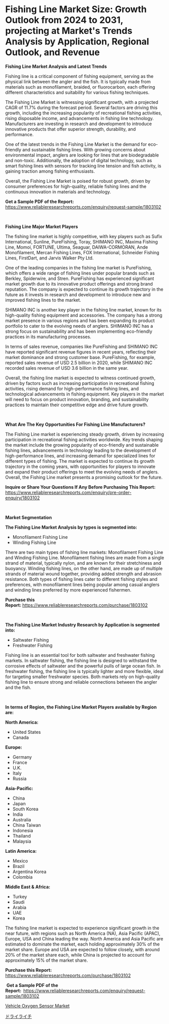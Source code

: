 <p><h1>Fishing Line Market Size: Growth Outlook from 2024 to 2031, projecting at Market's Trends Analysis by Application, Regional Outlook, and Revenue</h1></p><p><strong>Fishing Line Market Analysis and Latest Trends</strong></p>
<p><p>Fishing line is a critical component of fishing equipment, serving as the physical link between the angler and the fish. It is typically made from materials such as monofilament, braided, or fluorocarbon, each offering different characteristics and suitability for various fishing techniques.</p><p>The Fishing Line Market is witnessing significant growth, with a projected CAGR of 11.7% during the forecast period. Several factors are driving this growth, including the increasing popularity of recreational fishing activities, rising disposable income, and advancements in fishing line technology. Manufacturers are investing in research and development to introduce innovative products that offer superior strength, durability, and performance.</p><p>One of the latest trends in the Fishing Line Market is the demand for eco-friendly and sustainable fishing lines. With growing concerns about environmental impact, anglers are looking for lines that are biodegradable and non-toxic. Additionally, the adoption of digital technology, such as smart fishing lines with sensors for tracking line tension and fish activity, is gaining traction among fishing enthusiasts.</p><p>Overall, the Fishing Line Market is poised for robust growth, driven by consumer preferences for high-quality, reliable fishing lines and the continuous innovation in materials and technology.</p></p>
<p><strong>Get a Sample PDF of the Report:&nbsp;</strong> <a href="https://www.reliableresearchreports.com/enquiry/request-sample/1803102">https://www.reliableresearchreports.com/enquiry/request-sample/1803102</a></p>
<p>&nbsp;</p>
<p><strong>Fishing Line Major Market Players</strong></p>
<p><p>The fishing line market is highly competitive, with key players such as Sufix International, Sunline, PureFishing, Toray, SHIMANO INC, Maxima Fishing Line, Momoi, FORTUNE, Ultima, Seaguar, DAIWA-CORMORAN, Ande Monofilament, Mercan Fishing Lines, FOX International, Schneider Fishing Lines, FirstDart, and Jarvis Walker Pty Ltd.</p><p>One of the leading companies in the fishing line market is PureFishing, which offers a wide range of fishing lines under popular brands such as Berkley, Spiderwire, and Stren. PureFishing has experienced significant market growth due to its innovative product offerings and strong brand reputation. The company is expected to continue its growth trajectory in the future as it invests in research and development to introduce new and improved fishing lines to the market.</p><p>SHIMANO INC is another key player in the fishing line market, known for its high-quality fishing equipment and accessories. The company has a strong market presence in various regions and has been expanding its product portfolio to cater to the evolving needs of anglers. SHIMANO INC has a strong focus on sustainability and has been implementing eco-friendly practices in its manufacturing processes.</p><p>In terms of sales revenue, companies like PureFishing and SHIMANO INC have reported significant revenue figures in recent years, reflecting their market dominance and strong customer base. PureFishing, for example, reported sales revenue of USD 2.5 billion in 2020, while SHIMANO INC recorded sales revenue of USD 3.6 billion in the same year.</p><p>Overall, the fishing line market is expected to witness continued growth, driven by factors such as increasing participation in recreational fishing activities, rising demand for high-performance fishing lines, and technological advancements in fishing equipment. Key players in the market will need to focus on product innovation, branding, and sustainability practices to maintain their competitive edge and drive future growth.</p></p>
<p>&nbsp;</p>
<p><strong>What Are The Key Opportunities For Fishing Line Manufacturers?</strong></p>
<p><p>The Fishing Line market is experiencing steady growth, driven by increasing participation in recreational fishing activities worldwide. Key trends shaping the market include the growing popularity of eco-friendly and sustainable fishing lines, advancements in technology leading to the development of high-performance lines, and increasing demand for specialized lines for different types of fishing. The market is expected to continue its growth trajectory in the coming years, with opportunities for players to innovate and expand their product offerings to meet the evolving needs of anglers. Overall, the Fishing Line market presents a promising outlook for the future.</p></p>
<p><strong>Inquire or Share Your Questions If Any Before Purchasing This Report:</strong> <a href="https://www.reliableresearchreports.com/enquiry/pre-order-enquiry/1803102">https://www.reliableresearchreports.com/enquiry/pre-order-enquiry/1803102</a></p>
<p>&nbsp;</p>
<p><strong>Market Segmentation</strong></p>
<p><strong>The Fishing Line Market Analysis by types is segmented into:</strong></p>
<p><ul><li>Monofilament Fishing Line</li><li>Winding Fishing Line</li></ul></p>
<p><p>There are two main types of fishing line markets: Monofilament Fishing Line and Winding Fishing Line. Monofilament fishing lines are made from a single strand of material, typically nylon, and are known for their stretchiness and buoyancy. Winding fishing lines, on the other hand, are made up of multiple strands of material wound together, providing added strength and abrasion resistance. Both types of fishing lines cater to different fishing styles and preferences, with monofilament lines being popular among casual anglers and winding lines preferred by more experienced fishermen.</p></p>
<p><strong>Purchase this Report:&nbsp;</strong><a href="https://www.reliableresearchreports.com/purchase/1803102">https://www.reliableresearchreports.com/purchase/1803102</a></p>
<p>&nbsp;</p>
<p><strong>The Fishing Line Market Industry Research by Application is segmented into:</strong></p>
<p><ul><li>Saltwater Fishing</li><li>Freshwater Fishing</li></ul></p>
<p><p>Fishing line is an essential tool for both saltwater and freshwater fishing markets. In saltwater fishing, the fishing line is designed to withstand the corrosive effects of saltwater and the powerful pulls of large ocean fish. In freshwater fishing, the fishing line is typically lighter and more flexible, ideal for targeting smaller freshwater species. Both markets rely on high-quality fishing line to ensure strong and reliable connections between the angler and the fish.</p></p>
<p>&nbsp;</p>
<p><strong>In terms of Region, the Fishing Line Market Players available by Region are:</strong></p>
<p>
    <p> <strong> North America: </strong>
        <ul>
            <li>United States</li>
            <li>Canada</li>
        </ul>
        </p> 
    <p> <strong> Europe: </strong>
        <ul>
            <li>Germany</li>
            <li>France</li>
            <li>U.K.</li>
            <li>Italy</li>
            <li>Russia</li>
        </ul>
        </p> 
    <p> <strong> Asia-Pacific: </strong>
        <ul>
            <li>China</li>
            <li>Japan</li>
            <li>South Korea</li>
            <li>India</li>
            <li>Australia</li>
            <li>China Taiwan</li>
            <li>Indonesia</li>
            <li>Thailand</li>
            <li>Malaysia</li>
        </ul>
        </p> 
    <p> <strong> Latin America: </strong>
        <ul>
            <li>Mexico</li>
            <li>Brazil</li>
            <li>Argentina Korea</li>
            <li>Colombia</li>
        </ul>
        </p> 
    <p> <strong> Middle East & Africa: </strong>
        <ul>
            <li>Turkey</li>
            <li>Saudi</li>
            <li>Arabia</li>
            <li>UAE</li>
            <li>Korea</li>
        </ul>
    </p>
    </p>
<p><p>The fishing line market is expected to experience significant growth in the near future, with regions such as North America (NA), Asia Pacific (APAC), Europe, USA and China leading the way. North America and Asia Pacific are estimated to dominate the market, each holding approximately 30% of the market share. Europe and USA are expected to follow closely, with around 20% of the market share each, while China is projected to account for approximately 15% of the market share.</p></p>
<p><strong>Purchase this Report: </strong><a href="https://www.reliableresearchreports.com/purchase/1803102">https://www.reliableresearchreports.com/purchase/1803102</a></p>
<p>&nbsp;<strong>Get a Sample PDF of the Report:&nbsp;&nbsp;</strong><a href="https://www.reliableresearchreports.com/enquiry/request-sample/1803102">https://www.reliableresearchreports.com/enquiry/request-sample/1803102</a></p>
<p><strong></strong></p>
<p><p><a href="https://metal-farmhouse-e95.notion.site/Vehicle-Oxygen-Sensor-Market-Research-Report-Provides-Critical-Insights-that-can-help-Shape-Business-576b1ac4fb434f0489bc5a6974b68e6e">Vehicle Oxygen Sensor Market</a></p><p><a href="https://medium.com/@amarart56456/%E4%B9%BE%E7%87%A5%E3%83%A9%E3%82%A4%E3%83%81%E5%B8%82%E5%A0%B4-%E7%AB%B6%E4%BA%89%E5%88%86%E6%9E%90-%E5%B8%82%E5%A0%B4%E3%81%AE%E3%83%88%E3%83%AC%E3%83%B3%E3%83%89-2031%E5%B9%B4%E3%81%BE%E3%81%A7%E3%81%AE%E4%BA%88%E6%B8%AC-aaf1196d7a55">ドライライチ</a></p></p>